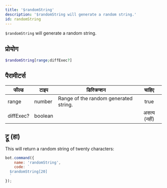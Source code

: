 ```yaml
---
title: '$randomString'
description: '$randomString will generate a random string.'
id: randomString
---
```


`$randomString` will generate a random string.

## प्रोयोग

```php
$randomString[range;diffExec?]
```

## पैरामीटर्स

| फील्ड     | टाइप    | डिस्क्रिप्शन                          |    चाहिए     |
| --------- | ------- | ------------------------------------- |:------------:|
| range     | number  | Range of the random generated string. |     true     |
| diffExec? | boolean |                                       | असत्य (नहीं) |

## ट्रू (हा)

This will return a random string of twenty characters:

```javascript
bot.command({
    name: 'randomString',
    code: `
  $randomString[20]
  `
});
```
